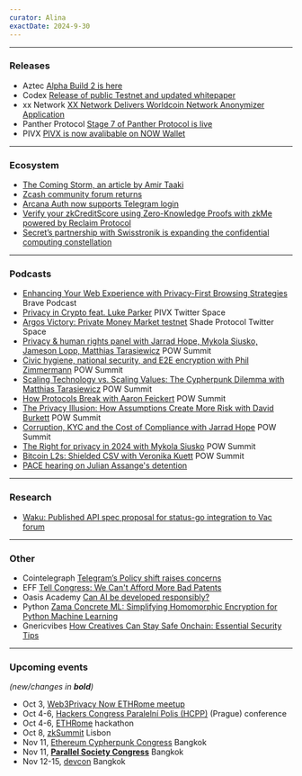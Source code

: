 ```yaml
---
curator: Alina
exactDate: 2024-9-30
---
```


<!--
### Research

### Ecosystem

### Grants

### Releases

### Podcasts

### Governments

### Other
-->

---

### Releases
- Aztec [Alpha Build 2 is here](https://aztec.network/blog/unlocking-the-future-of-privacy-exploring-identity-and-social-use-cases-in-alpha-build-2-with-100k-in-prizes)
- Codex [Release of public Testnet and updated whitepaper](https://cointelegraph.com/press-releases/codex-testnet-launch-ramps-up-decentralised-data-storage-with-democratisation-and-incentivisation)
- xx Network [XX Network Delivers Worldcoin Network Anonymizer Application](https://patcrypt.com/xx-network-delivers-worldcoin-network-anonymizer-application/)
- Panther Protocol [Stage 7 of Panther Protocol is live](https://blog.pantherprotocol.io/testnet-stage-7-is-now-live-with-simulated-swaps-data-escrow-and-more/)
- PIVX [PIVX is now avalibable on NOW Wallet](https://x.com/_PIVX/status/1838930400921399331)
  
---

### Ecosystem
- [The Coming Storm, an article by Amir Taaki](https://dark.fi/insights/the-coming-storm.html)
- [Zcash community forum returns](https://forum.zcashcommunity.com/t/shawn-returning/48872)
- [Arcana Auth now supports Telegram login](https://docs.arcana.network/setup/config-social/telegram-oauth/)
- [Verify your zkCreditScore using Zero-Knowledge Proofs with zkMe powered by Reclaim Protocol](https://x.com/reclaimprotocol/status/1838129141037850905)
- [Secret’s partnership with Swisstronik is expanding the confidential computing constellation](https://scrt.network/blog/swisstronik-partnership/)
  
---

### Podcasts
- [Enhancing Your Web Experience with Privacy-First Browsing Strategies](https://brave.com/podcast/e39/) Brave Podcast
- [Privacy in Crypto feat. Luke Parker](https://x.com/_PIVX/status/1838925647185375386) PIVX Twitter Space
- [Argos Victory: Private Money Market testnet](https://x.com/Shade_Protocol/status/1838971879538769925) Shade Protocol Twitter Space
- [Privacy & human rights panel with Jarrad Hope, Mykola Siusko, Jameson Lopp, Matthias Tarasiewicz](https://www.youtube.com/live/aQKilLu6d0s?feature=shared&t=28370) POW Summit
- [Civic hygiene, national security, and E2E encryption with Phil Zimmermann](https://www.youtube.com/live/aQKilLu6d0s?feature=shared&t=19694) POW Summit
- [Scaling Technology vs. Scaling Values: The Cypherpunk Dilemma with Matthias Tarasiewicz](https://www.youtube.com/live/aQKilLu6d0s?feature=shared&t=23635) POW Summit
- [How Protocols Break with Aaron Feickert](https://www.youtube.com/live/aQKilLu6d0s?feature=shared&t=26659) POW Summit
- [The Privacy Illusion: How Assumptions Create More Risk with David Burkett](https://www.youtube.com/live/jbtGdNxS8RY?feature=shared&t=16515) POW Summit
- [Corruption, KYC and the Cost of Compliance with Jarrad Hope](https://www.youtube.com/live/m5nLerONtw0?feature=shared&t=2854) POW Summit
- [The Right for privacy in 2024 with Mykola Siusko](https://www.youtube.com/live/m5nLerONtw0?feature=shared&t=4789) POW Summit
- [Bitcoin L2s: Shielded CSV with Veronika Kuett](https://www.youtube.com/live/sKbL6iriqcA?feature=shared&t=7105) POW Summit
- [PACE hearing on Julian Assange's detention](https://www.youtube.com/live/Mq85IZMeigc)


---

### Research
- [Waku: Published API spec proposal for status-go integration to Vac forum](https://forum.vac.dev/t/api-specification-for-end-to-end-reliability/332/2)

---

### Other
- Cointelegraph [Telegram’s Policy shift raises concerns](https://cointelegraph.com/news/telegram-policy-shift-privacy-concerns)
- EFF [Tell Congress: We Can't Afford More Bad Patents](https://act.eff.org/action/tell-congress-we-can-t-afford-more-bad-patents)
- Oasis Academy [Can AI be developed responsibly?](https://oasisrose.garden/lessons/ai-alignment-and-oasis/)
- Python [Zama Concrete ML: Simplifying Homomorphic Encryption for Python Machine Learning](https://www.python.org/success-stories/zama-concrete-ml-simplifying-homomorphic-encryption-for-python-machine-learning/)
- Gnericvibes [How Creatives Can Stay Safe Onchain: Essential Security Tips](https://mirror.xyz/0x744CDf12D5D289db118Ed9293c10cfa952169071/WhiZVEhBYE_EUVmzO8lS-hWd1wikK5Us9UtJdEb8RQc)


---

### Upcoming events
*(new/changes in **bold**)*

* Oct 3, [Web3Privacy Now ETHRome meetup](https://lu.ma/w3pn-meetup-rome1)
* Oct 4-6, [Hackers Congress Paralelní Polis (HCPP)](https://hcpp.cz/) (Prague) conference
* Oct 4-6, [ETHRome](https://ethrome.org/) hackathon
* Oct 8, [zkSummit](https://www.zksummit.com/) Lisbon
* Nov 11, [Ethereum Cypherpunk Congress](https://congress.web3privacy.info/) Bangkok
* Nov 11, **[Parallel Society Congress](https://psc.logos.co/)** Bangkok
* Nov 12-15, [devcon](https://devcon.org/en/) Bangkok
